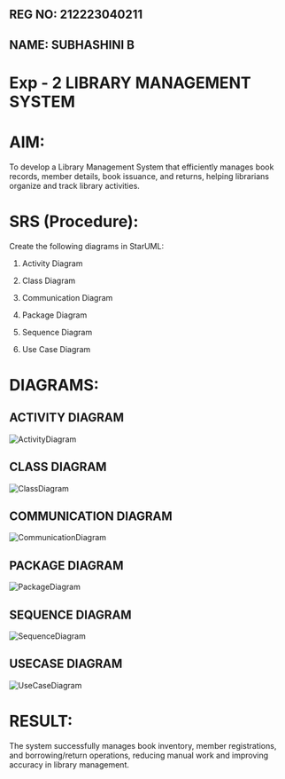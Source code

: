 ## REG NO: 212223040211 
## NAME: SUBHASHINI B 

# Exp - 2 LIBRARY MANAGEMENT SYSTEM

# AIM:

To develop a Library Management System that efficiently manages book records, member details, book issuance, and returns, helping librarians organize and track library activities.


# SRS (Procedure):

Create the following diagrams in StarUML:

1. Activity Diagram

2. Class Diagram

3. Communication Diagram

4. Package Diagram

5. Sequence Diagram

6. Use Case Diagram


# DIAGRAMS:

## ACTIVITY DIAGRAM

![ActivityDiagram](https://github.com/user-attachments/assets/1f30d1a3-d1fc-4d26-8b76-28d546f3176c)

## CLASS DIAGRAM

![ClassDiagram](https://github.com/user-attachments/assets/18a0c9b8-ba63-4d79-9f16-c0c74a98a2fc)

## COMMUNICATION DIAGRAM

![CommunicationDiagram](https://github.com/user-attachments/assets/83f1893f-99a0-434d-876d-0e87f7bf656f)

## PACKAGE DIAGRAM

![PackageDiagram](https://github.com/user-attachments/assets/33818aee-d96f-40ef-8678-6f13611e2750)

## SEQUENCE DIAGRAM

![SequenceDiagram](https://github.com/user-attachments/assets/3ed25b2e-e053-42d6-92f5-87b1cdd86e81)

## USECASE DIAGRAM

![UseCaseDiagram](https://github.com/user-attachments/assets/0b040676-4938-40eb-bf90-de539125e7dd)


# RESULT:

The system successfully manages book inventory, member registrations, and borrowing/return operations, reducing manual work and improving accuracy in library management.
